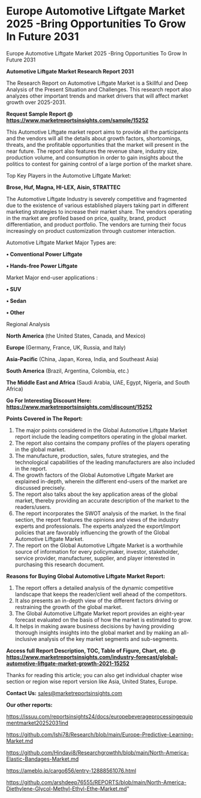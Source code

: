 # Europe Automotive Liftgate Market 2025 -Bring Opportunities To Grow In Future 2031
Europe Automotive Liftgate Market 2025 -Bring Opportunities To Grow In Future 2031

<strong>Automotive Liftgate Market Research Report 2031</strong>

The Research Report on Automotive Liftgate Market is a Skillful and Deep Analysis of the Present Situation and Challenges. This research report also analyzes other important trends and market drivers that will affect market growth over 2025-2031.

<strong>Request Sample Report @ <a href=https://www.marketreportsinsights.com/sample/15252>https://www.marketreportsinsights.com/sample/15252</a></strong>

This Automotive Liftgate market report aims to provide all the participants and the vendors will all the details about growth factors, shortcomings, threats, and the profitable opportunities that the market will present in the near future. The report also features the revenue share, industry size, production volume, and consumption in order to gain insights about the politics to contest for gaining control of a large portion of the market share.

Top Key Players in the Automotive Liftgate Market:

<strong>Brose, Huf, Magna, HI-LEX, Aisin, STRATTEC</strong>

The Automotive Liftgate Industry is severely competitive and fragmented due to the existence of various established players taking part in different marketing strategies to increase their market share. The vendors operating in the market are profiled based on price, quality, brand, product differentiation, and product portfolio. The vendors are turning their focus increasingly on product customization through customer interaction.

Automotive Liftgate Market Major Types are:

<strong>• Conventional Power Liftgate

• Hands-free Power Liftgate</strong>

Market Major end-user applications :

<strong>• SUV

• Sedan

• Other</strong>

Regional Analysis

</u><strong><b>North America</b></strong> (the United States, Canada, and Mexico)

<strong><b>Europe </b></strong>(Germany, France, UK, Russia, and Italy)

<strong><b>Asia-Pacific</b></strong> (China, Japan, Korea, India, and Southeast Asia)

<strong><b>South America</b></strong> (Brazil, Argentina, Colombia, etc.)

<strong><b>The Middle East and Africa</b></strong> (Saudi Arabia, UAE, Egypt, Nigeria, and South Africa)

<strong>Go For Interesting Discount Here: <a href=https://www.marketreportsinsights.com/discount/15252>https://www.marketreportsinsights.com/discount/15252</a></strong>

<strong>Points Covered in The Report:</strong>
<ol>
  <li>The major points considered in the Global Automotive Liftgate Market report include the leading competitors operating in the global market.</li>
  <li>The report also contains the company profiles of the players operating in the global market.</li>
  <li>The manufacture, production, sales, future strategies, and the technological capabilities of the leading manufacturers are also included in the report.</li>
  <li>The growth factors of the Global Automotive Liftgate Market are explained in-depth, wherein the different end-users of the market are discussed precisely.</li>
  <li>The report also talks about the key application areas of the global market, thereby providing an accurate description of the market to the readers/users.</li>
  <li>The report incorporates the SWOT analysis of the market. In the final section, the report features the opinions and views of the industry experts and professionals. The experts analyzed the export/import policies that are favorably influencing the growth of the Global Automotive Liftgate Market.</li>
  <li>The report on the Global Automotive Liftgate Market is a worthwhile source of information for every policymaker, investor, stakeholder, service provider, manufacturer, supplier, and player interested in purchasing this research document.</li>
</ol>
<strong>Reasons for Buying Global Automotive Liftgate Market Report:</strong>

<ol>
  <li>The report offers a detailed analysis of the dynamic competitive landscape that keeps the reader/client well ahead of the competitors.</li>
  <li>It also presents an in-depth view of the different factors driving or restraining the growth of the global market.</li>
  <li>The Global Automotive Liftgate Market report provides an eight-year forecast evaluated on the basis of how the market is estimated to grow.</li>
  <li>It helps in making aware business decisions by having providing thorough insights insights into the global market and by making an all-inclusive analysis of the key market segments and sub-segments.</li>
</ol>
<strong>Access full Report Description, TOC, Table of Figure, Chart, etc. @ <a href=https://www.marketreportsinsights.com/industry-forecast/global-automotive-liftgate-market-growth-2021-15252>https://www.marketreportsinsights.com/industry-forecast/global-automotive-liftgate-market-growth-2021-15252</a></strong>


Thanks for reading this article; you can also get individual chapter wise section or region wise report version like Asia, United States, Europe.

<strong>Contact Us:</strong>
sales@marketreportsinsights.com

<strong>Our other reports:</strong>

<a href=https://issuu.com/reportsinsights24/docs/europebeverageprocessingequipmentmarket20252031ind>https://issuu.com/reportsinsights24/docs/europebeverageprocessingequipmentmarket20252031ind</a>

<a href=https://github.com/Ishi78/Research/blob/main/Europe-Predictive-Learning-Market.md>https://github.com/Ishi78/Research/blob/main/Europe-Predictive-Learning-Market.md</a>

<a href=https://github.com/Hindavi8/Researchgrowthh/blob/main/North-America-Elastic-Bandages-Market.md>https://github.com/Hindavi8/Researchgrowthh/blob/main/North-America-Elastic-Bandages-Market.md</a>

<a href=https://ameblo.jp/cargo656/entry-12888561076.html>https://ameblo.jp/cargo656/entry-12888561076.html</a>

<a href=https://github.com/arshdeep76555/REPORTS/blob/main/North-America-Diethylene-Glycol-Methyl-Ethyl-Ethe-Market.md>https://github.com/arshdeep76555/REPORTS/blob/main/North-America-Diethylene-Glycol-Methyl-Ethyl-Ethe-Market.md</a>"
